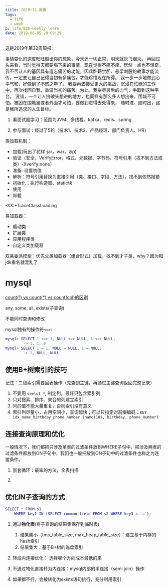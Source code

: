 ```yaml
---
title: 2019-32-周报
tags:
  - life
  - week
p: life/026-weekly-learn
date: 2019-08-05 20:09:29
---
```


这是2019年第32周周报.

事情变化的速度旺旺超出你的想象，今天还一切正常，明天就灰飞烟灭。
再回过头来看，当时觉得天都要塌下来的事情，现在觉得不痛不痒，居然一点也不惊奇。
我不否认人的基因具有遗忘痛苦的功能，因此卧薪尝胆、悬梁刺股的故事才能流传，一定要让自己记得当初有多痛苦，才能珍惜现在所得。
我一步一步地做到心平气和，好像到了不惑之年了。
我要再去接受更大的挑战，沉浸在忙碌的工作中，再次找回自我，重温当初的痛苦。为此，我拼尽最后的力气，争取到这种平台。
没错，一个让人挤破头想进的地方，也同样有那么多人想出来。围城不可怕，被困在围城里或者外面才可怕，要做到进得去处得来，
随时进、随时出，这是我所追求的人生目标。

1. 看面试题学习：范围为JVM、多线程、kafka、redis、spring

2. 参与面试：经过了5轮（技术1、技术2、产品经理、部门负责人、HR）

类加载机制：

- 加载(玩出了花样-jar，war，zip)
- 验证（安全，VerifyError，格式、元数据、字节码、符号引用（找不到方法或类）-Xverify:none）
- 准备: 设置初值
- 解析：符号引用替换为直接引用（类、接口、字段、方法），找不到依然报错
- 初始化：执行构造器、static块
- 使用
- 卸载

-XX:+TraceClassLoading

类加载器：

- 启动类
- 扩展类
- 应用程序类
- 自定义类加载器

双亲委派模型：优先父类加载器（组合形式）加载，找不到才子类，why？因为和jdk重名就混乱了

# mysql
[count(1) vs count(*) vs count(col)的区别](https://blog.csdn.net/iFuMI/article/details/77920767)

any, some, all,  exists(子查询)

不能同时查询和修改

mysql独有的操作符`<=>`: 

```m
mysql> SELECT 1 <=> 1, NULL <=> NULL, 1 <=> NULL;
        -> 1, 1, 0
mysql> SELECT 1 = 1, NULL = NULL, 1 = NULL;
        -> 1, NULL, NULL
```
## 使用B+树索引的技巧

记住：二级索引需要回表操作（先查到主键，再通过主键查询返回完整记录）

1. 不要用 `seelct *`, 制定列，最好只包含索引列
2. 只对搜索、排序、聚合的列建立索引
3. 列的值不能大量重复，否则索引没有意义
4. 索引列尽量小，占用空间小，查询越快；可以只指定对前缀编码：`KEY idx_name_birthday_phone_number (name(10), birthday, phone_number)`


## 连接查询原理和优化

一般情况下，我们都把只涉及单表的过滤条件放到WHERE子句中，把涉及两表的过滤条件都放到ON子句中，我们也一般把放到ON子句中的过滤条件也称之为连接条件。

1. 嵌套循环：最笨的方法，全表扫描

2. 

## 优化IN子查询的方式

```m
SELECT * FROM s1 
    WHERE key1 IN (SELECT common_field FROM s2 WHERE key3 = 'a');
```
1. 通过**物化表**(将子查询的结果集保存到临时表)
    1. 结果集小（tmp_table_size, max_heap_table_size）：建立基于内存的hash索引
    2. 结果集大：基于B+树的磁盘索引

2. 转成内连接优化： 选择哪个方向成本最低的来

3. 不通过物化直接转为内连接：mysql内部的半连接（semi join）操作

4. 如果都不行，会被转化为exists语句执行，充分利用索引











